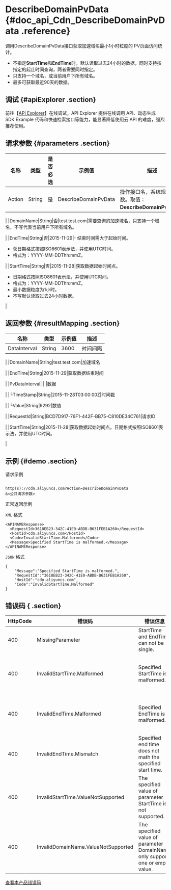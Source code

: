 # DescribeDomainPvData {#doc_api_Cdn_DescribeDomainPvData .reference}

调用DescribeDomainPvData接口获取加速域名最小1小时粒度的 PV页面访问统计。

-   不指定**StartTime**和**EndTime**时，默认读取过去24小时的数据，同时支持按指定的起止时间查询，两者需要同时指定。
-   只支持一个域名，或当前用户下所有域名。
-   最多可获取最近90天的数据。

## 调试 {#apiExplorer .section}

前往【[API Explorer](https://api.aliyun.com/#product=Cdn&api=DescribeDomainPvData)】在线调试，API Explorer 提供在线调用 API、动态生成 SDK Example 代码和快速检索接口等能力，能显著降低使用云 API 的难度，强烈推荐使用。

## 请求参数 {#parameters .section}

|名称|类型|是否必选|示例值|描述|
|--|--|----|---|--|
|Action|String|是|DescribeDomainPvData|操作接口名，系统规定参数。取值：**DescribeDomainPvData**。

 |
|DomainName|String|否|test.test.com|需要查询的加速域名，只支持一个域名，不写代表当前用户下所有域名。

 |
|EndTime|String|否|2015-11-29|-   结束时间需大于起始时间。
-   获日期格式按照ISO8601表示法，并使用UTC时间。
-   格式为：YYYY-MM-DDThh:mmZ。

 |
|StartTime|String|否|2015-11-28|获取数据起始时间点。

 -   日期格式按照ISO8601表示法，并使用UTC时间。
-   格式为：YYYY-MM-DDThh:mmZ。
-   最小数据粒度为1小时。
-   不写默认读取过去24小时数据。

 |

## 返回参数 {#resultMapping .section}

|名称|类型|示例值|描述|
|--|--|---|--|
|DataInterval|String|3600|时间间隔

 |
|DomainName|String|test.test.com|加速域名

 |
|EndTime|String|2015-11-29|获取数据结束时间

 |
|PvDataInterval| | |数据

 |
|└TimeStamp|String|2015-11-28T03:00:00Z|时间戳

 |
|└Value|String|9292|数值

 |
|RequestId|String|BCD7D917-76F1-442F-BB75-C810DE34C761|请求ID

 |
|StartTime|String|2015-11-28|获取数据起始时间点。日期格式按照ISO8601表示法，并使用UTC时间。

 |

## 示例 {#demo .section}

请求示例

``` {#request_demo}

http(s)://cdn.aliyuncs.com?Action=DescribeDomainPvData
&<公共请求参数>

```

正常返回示例

`XML` 格式

``` {#xml_return_success_demo}
<APINAMEResponse>
  <RequestId>3618EB23-342C-41E0-ABDB-B631FEB1A260</RequestId>
  <HostId>cdn.aliyuncs.com</HostId>
  <Code>InvalidStartTime.Malformed</Code>
  <Message>Specified StartTime is malformed.</Message>
</APINAMEResponse>

```

`JSON` 格式

``` {#json_return_success_demo}
{
	"Message":"Specified StartTime is malformed.",
	"RequestId":"3618EB23-342C-41E0-ABDB-B631FEB1A260",
	"HostId":"cdn.aliyuncs.com",
	"Code":"InvalidStartTime.Malformed"
}
```

## 错误码 { .section}

|HttpCode|错误码|错误信息|描述|
|--------|---|----|--|
|400|MissingParameter|StartTime and EndTime can not be single.|开始时间与结束时间均为必填。|
|400|InvalidStartTime.Malformed|Specified StartTime is malformed.|起始时间格式错误。日期格式请参考所调用API的帮助文档说明。|
|400|InvalidEndTime.Malformed|Specified EndTime is malformed.|结束时间格式错误。日期格式请参考所调用API的帮助文档说明。|
|400|InvalidEndTime.Mismatch|Specified end time does not math the specified start time.|请检查时间设置是否正确，结束时间不能小于或等于开始时间。|
|400|InvalidStartTime.ValueNotSupported|The specified value of parameter StartTime is not supported.|开始时间设置错误，请检查更新后重试。|
|400|InvalidDomainName.ValueNotSupported|The specified value of parameter DomainName only support one or empty value.|参数DomainName可以为空或最多1个域名。|

[查看本产品错误码](https://error-center.aliyun.com/status/product/Cdn)

